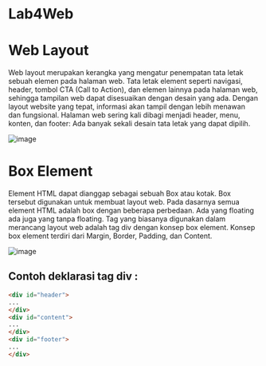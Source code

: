 # Lab4Web
# Web Layout
Web layout merupakan kerangka yang mengatur penempatan tata letak sebuah elemen pada
halaman web. Tata letak element seperti navigasi, header, tombol CTA (Call to Action), dan elemen
lainnya pada halaman web, sehingga tampilan web dapat disesuaikan dengan desain yang ada.
Dengan layout website yang tepat, informasi akan tampil dengan lebih menawan dan fungsional.
Halaman web sering kali dibagi menjadi header, menu, konten, dan footer: Ada banyak sekali
desain tata letak yang dapat dipilih.

![image](https://github.com/user-attachments/assets/d732a8ef-5338-4e21-950e-87f06a6112a0)

# Box Element
Element HTML dapat dianggap sebagai sebuah Box atau kotak. Box tersebut digunakan untuk
membuat layout web. Pada dasarnya semua element HTML adalah box dengan beberapa perbedaan.
Ada yang floating ada juga yang tanpa floating.
Tag yang biasanya digunakan dalam merancang layout web adalah tag div dengan konsep box
element. Konsep box element terdiri dari Margin, Border, Padding, dan Content.

![image](https://github.com/user-attachments/assets/1751b279-e405-4530-9a1d-6170d0009920)

## Contoh deklarasi tag div :
```html
<div id="header">
...
</div>
<div id="content">
...
</div>
<div id="footer">
...
</div>
```
